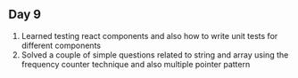 ## Day 9

1. Learned testing react components and also how to write unit tests for different components
2. Solved a couple of simple questions related to string and array using the frequency counter technique and also multiple pointer pattern

